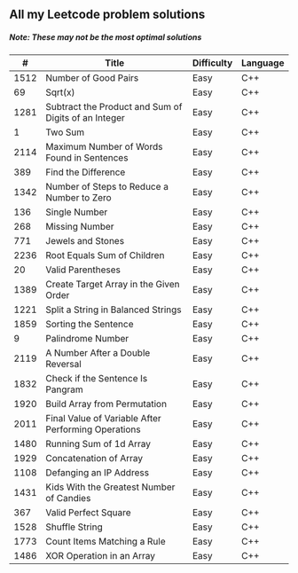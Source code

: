 ## All my Leetcode problem solutions

##### Note: _These may not be the most optimal solutions_

| #    | Title                                                | Difficulty | Language |
| ---- | ---------------------------------------------------- | ---------- | -------- |
| 1512 | Number of Good Pairs                                 | Easy       | C++      |
| 69   | Sqrt(x)                                              | Easy       | C++      |
| 1281 | Subtract the Product and Sum of Digits of an Integer | Easy       | C++      |
| 1    | Two Sum                                              | Easy       | C++      |
| 2114 | Maximum Number of Words Found in Sentences           | Easy       | C++      |
| 389  | Find the Difference                                  | Easy       | C++      |
| 1342 | Number of Steps to Reduce a Number to Zero           | Easy       | C++      |
| 136  | Single Number                                        | Easy       | C++      |
| 268  | Missing Number                                       | Easy       | C++      |
| 771  | Jewels and Stones                                    | Easy       | C++      |
| 2236 | Root Equals Sum of Children                          | Easy       | C++      |
| 20   | Valid Parentheses                                    | Easy       | C++      |
| 1389 | Create Target Array in the Given Order               | Easy       | C++      |
| 1221 | Split a String in Balanced Strings                   | Easy       | C++      |
| 1859 | Sorting the Sentence                                 | Easy       | C++      |
| 9    | Palindrome Number                                    | Easy       | C++      |
| 2119 | A Number After a Double Reversal                     | Easy       | C++      |
| 1832 | Check if the Sentence Is Pangram                     | Easy       | C++      |
| 1920 | Build Array from Permutation                         | Easy       | C++      |
| 2011 | Final Value of Variable After Performing Operations  | Easy       | C++      |
| 1480 | Running Sum of 1d Array                              | Easy       | C++      |
| 1929 | Concatenation of Array                               | Easy       | C++      |
| 1108 | Defanging an IP Address                              | Easy       | C++      |
| 1431 | Kids With the Greatest Number of Candies             | Easy       | C++      |
| 367  | Valid Perfect Square                                 | Easy       | C++      |
| 1528 | Shuffle String                                       | Easy       | C++      |
| 1773 | Count Items Matching a Rule                          | Easy       | C++      |
| 1486 | XOR Operation in an Array                            | Easy       | C++      |
